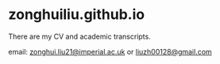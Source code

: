# zonghuiliu.github.io

There are my CV and academic transcripts.

email: zonghui.liu21@imperial.ac.uk or liuzh00128@gmail.com

